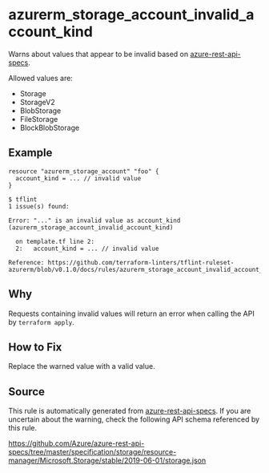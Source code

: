 <!--- This file generated by `tools/apispec-rule-gen/main.go`. DO NOT EDIT --->

# azurerm_storage_account_invalid_account_kind

Warns about values that appear to be invalid based on [azure-rest-api-specs](https://github.com/Azure/azure-rest-api-specs).

Allowed values are:
- Storage
- StorageV2
- BlobStorage
- FileStorage
- BlockBlobStorage

## Example

```hcl
resource "azurerm_storage_account" "foo" {
  account_kind = ... // invalid value
}
```

```
$ tflint
1 issue(s) found:

Error: "..." is an invalid value as account_kind (azurerm_storage_account_invalid_account_kind)

  on template.tf line 2:
  2:   account_kind = ... // invalid value

Reference: https://github.com/terraform-linters/tflint-ruleset-azurerm/blob/v0.1.0/docs/rules/azurerm_storage_account_invalid_account_kind.md

```

## Why

Requests containing invalid values will return an error when calling the API by `terraform apply`.

## How to Fix

Replace the warned value with a valid value.

## Source

This rule is automatically generated from [azure-rest-api-specs](https://github.com/Azure/azure-rest-api-specs). If you are uncertain about the warning, check the following API schema referenced by this rule.

https://github.com/Azure/azure-rest-api-specs/tree/master/specification/storage/resource-manager/Microsoft.Storage/stable/2019-06-01/storage.json

